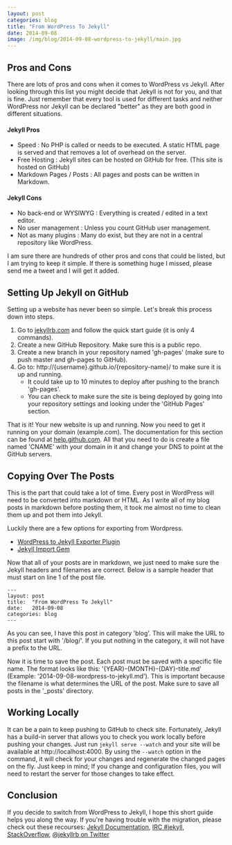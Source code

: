 ```yaml
---
layout: post
categories: blog
title: "From WordPress To Jekyll"
date: 2014-09-08
image: /img/blog/2014-09-08-wordpress-to-jekyll/main.jpg
---
```


## Pros and Cons

There are lots of pros and cons when it comes to WordPress vs Jekyll.  After looking through this list you might decide that Jekyll is not for you, and that is fine.  Just remember that every tool is used for different tasks and neither WordPress nor Jekyll can be declared "better" as they are both good in different situations.

#### Jekyll Pros
- Speed : No PHP is called or needs to be executed.  A static HTML page is served and that removes a lot of overhead on the server.
- Free Hosting : Jekyll sites can be hosted on GitHub for free. (This site is hosted on GitHub)
- Markdown Pages / Posts : All pages and posts can be written in Markdown.

#### Jekyll Cons
- No back-end or WYSIWYG : Everything is created / edited in a text editor.
- No user management : Unless you count GitHub user management.
- Not as many plugins : Many do exist, but they are not in a central repository like WordPress.

I am sure there are hundreds of other pros and cons that could be listed, but I am trying to keep it simple.  If there is something huge I missed, please send me a tweet and I will get it added.

## Setting Up Jekyll on GitHub

Setting up a website has never been so simple.  Let's break this process down into steps.

1. Go to [jekyllrb.com](http://jekyllrb.com/) and follow the quick start guide (it is only 4 commands).
2. Create a new GitHub Repository.  Make sure this is a public repo.
3. Create a new branch in your repository named 'gh-pages' (make sure to push master and gh-pages to GitHub).
4. Go to: http://{username}.github.io/{repository-name}/ to make sure it is up and running.
	- It could take up to 10 minutes to deploy after pushing to the branch 'gh-pages'.
	- You can check to make sure the site is being deployed by going into your repository settings and looking under the 'GitHub Pages' section.


That is it! Your new website is up and running.  Now you need to get it running on your domain (example.com).  The documentation for this section can be found at [help.github.com](https://help.github.com/articles/setting-up-a-custom-domain-with-github-pages).  All that you need to do is create a file named 'CNAME' with your domain in it and change your DNS to point at the GitHub servers.

## Copying Over The Posts

This is the part that could take a lot of time.  Every post in WordPress will need to be converted into markdown or HTML.  As I write all of my blog posts in markdown before posting them, it took me almost no time to clean them up and pot them into Jekyll.

Luckily there are a few options for exporting from Wordpress.
- [WordPress to Jekyll Exporter Plugin](https://github.com/benbalter/wordpress-to-jekyll-exporter)
- [Jekyll Import Gem](http://import.jekyllrb.com/docs/home/)

Now that all of your posts are in markdown, we just need to make sure the Jekyll headers and filenames are correct.  Below is a sample header that must start on line 1 of the post file.

<pre><code class="ruby">---
layout: post
title:  "From WordPress To Jekyll"
date:   2014-09-08
categories: blog
---
</code></pre>

As you can see, I have this post in category 'blog'.  This will make the URL to this post start with '/blog/'. If you put nothing in the category, it will not have a prefix to the URL.

Now it is time to save the post. Each post must be saved with a specific file name.  The format looks like this: '{YEAR}-{MONTH}-{DAY}-title.md' (Example: '2014-09-08-wordpress-to-jekyll.md').  This is important because the filename is what determines the URL of the post.  Make sure to save all posts in the '_posts' directory.

##  Working Locally

It can be a pain to keep pushing to GitHub to check site.  Fortunately, Jekyll has a build-in server that allows you to check you work locally before pushing your changes. Just run `jekyll serve --watch` and your site will be available at http://localhost:4000.  By using the `--watch` option in the command, it will check for your changes and regenerate the changed pages on the fly.  Just keep in mind; If you change and configuration files, you will need to restart the server for those changes to take effect.

## Conclusion

If you decide to switch from WordPress to Jekyll, I hope this short guide helps you along the way.  If you're having trouble with the migration, please check out these recourses: [Jekyll Documentation](http://jekyllrb.com/docs/home/), [IRC #jekyll](http://webchat.freenode.net/), [StackOverflow](http://stackoverflow.com/questions/tagged/jekyll), [@jekyllrb on Twitter](https://twitter.com/jekyllrb)